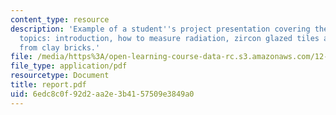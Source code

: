 ```yaml
---
content_type: resource
description: 'Example of a student''s project presentation covering the following
  topics: introduction, how to measure radiation, zircon glazed tiles and radon dose
  from clay bricks.'
file: /media/https%3A/open-learning-course-data-rc.s3.amazonaws.com/12-091-radon-research-in-multidisciplines-a-review-january-iap-2007/6edc8c0f92d2aa2e3b4157509e3849a0_report.pdf
file_type: application/pdf
resourcetype: Document
title: report.pdf
uid: 6edc8c0f-92d2-aa2e-3b41-57509e3849a0
---
```

